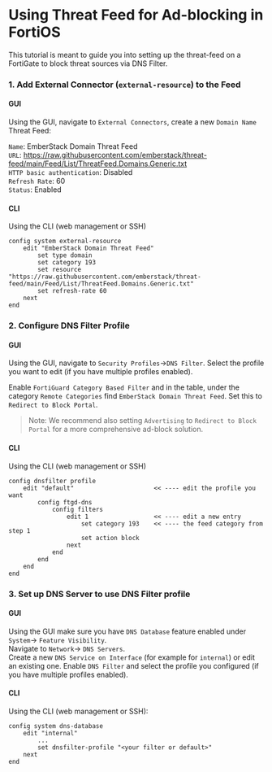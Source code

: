 # Using Threat Feed for Ad-blocking in FortiOS
This tutorial is meant to guide you into setting up the threat-feed on a FortiGate to block threat sources via DNS Filter.


### 1. Add External Connector (`external-resource`) to the Feed

#### GUI
Using the GUI, navigate to `External Connectors`, create a new `Domain Name` Threat Feed:  

`Name`: EmberStack Domain Threat Feed  
`URL`: https://raw.githubusercontent.com/emberstack/threat-feed/main/Feed/List/ThreatFeed.Domains.Generic.txt  
`HTTP basic authentication`: Disabled  
`Refresh Rate`: 60  
`Status`: Enabled  


#### CLI
Using the CLI (web management or SSH)
```
config system external-resource
    edit "EmberStack Domain Threat Feed"
        set type domain
        set category 193
        set resource "https://raw.githubusercontent.com/emberstack/threat-feed/main/Feed/List/ThreatFeed.Domains.Generic.txt"
        set refresh-rate 60
    next
end    
```


### 2. Configure DNS Filter Profile

#### GUI
Using the GUI, navigate to `Security Profiles`->`DNS Filter`. Select the profile you want to edit (if you have multiple profiles enabled). 

Enable `FortiGuard Category Based Filter` and in the table, under the category `Remote Categories` find `EmberStack Domain Threat Feed`. Set this to `Redirect to Block Portal`.  

> Note: We recommend also setting `Advertising` to `Redirect to Block Portal` for a more comprehensive ad-block solution.

#### CLI
Using the CLI (web management or SSH)
```
config dnsfilter profile
    edit "default"                      << ---- edit the profile you want
        config ftgd-dns
            config filters
                edit 1                  << ---- edit a new entry
                    set category 193    << ---- the feed category from step 1
                    set action block
                next
            end
        end
    end
end  
```

### 3. Set up DNS Server to use DNS Filter profile

#### GUI
Using the GUI make sure you have `DNS Database` feature enabled under `System`-> `Feature Visibility`.  
Navigate to `Network`-> `DNS Servers`.  
Create a new `DNS Service on Interface` (for example for `internal`) or edit an existing one. Enable `DNS Filter` and select the profile you configured (if you have multiple profiles enabled).


#### CLI
Using the CLI (web management or SSH):
```
config system dns-database
    edit "internal"
        ...
        set dnsfilter-profile "<your filter or default>"
    next
end
```
